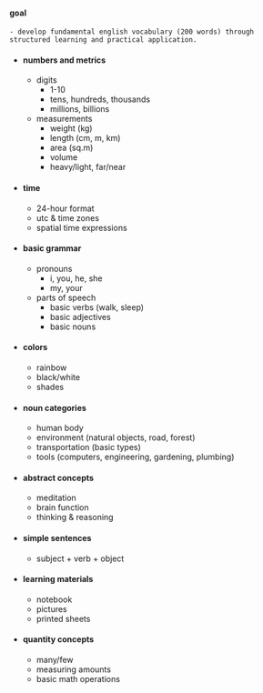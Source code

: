 #### goal
	- develop fundamental english vocabulary (200 words) through structured learning and practical application.
- #### numbers and metrics
	- digits
		- 1-10
		- tens, hundreds, thousands
		- millions, billions
	- measurements
		- weight (kg)
		- length (cm, m, km)
		- area (sq.m)
		- volume
		- heavy/light, far/near
- #### time
	- 24-hour format
	- utc & time zones
	- spatial time expressions
- #### basic grammar
	- pronouns
		- i, you, he, she
		- my, your
	- parts of speech
		- basic verbs (walk, sleep)
		- basic adjectives
		- basic nouns
- #### colors
	- rainbow
	- black/white
	- shades
- #### noun categories
	- human body
	- environment (natural objects, road, forest)
	- transportation (basic types)
	- tools (computers, engineering, gardening, plumbing)
- #### abstract concepts
	- meditation
	- brain function
	- thinking & reasoning
- #### simple sentences
	- subject + verb + object
- #### learning materials
	- notebook
	- pictures
	- printed sheets
- #### quantity concepts
	- many/few
	- measuring amounts
	- basic math operations